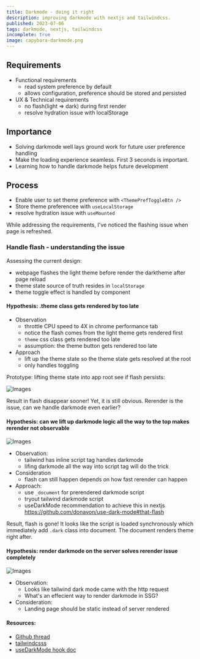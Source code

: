 ```yaml
---
title: Darkmode - doing it right
description: improving darkmode with nextjs and tailwindcss.
published: 2023-07-06
tags: darkmode, nextjs, tailwindcss
incomplete: true
image: capybara-darkmode.png
---
```


## Requirements

- Functional requirements
  - read system preference by default
  - allows configuration, preference should be stored and persisted
- UX & Technical requirements
  - no flash(light => dark) during first render
  - resolve hydration issue with localStorage

## Importance

- Solving darkmode well lays ground work for future user preference handling
- Make the loading experience seamless. First 3 seconds is important.
- Learning how to handle darkmode helps future development

## Process

- Enable user to set theme preference with `<ThemePrefToggleBtn />`
- Store theme preferencee with `useLocalStorage`
- resolve hydration issue with `useMounted`

While addressing the requirements, I've noticed the flashing issue when page is refreshed.

### Handle flash - understanding the issue

Assessing the current design:

- webpage flashes the light theme before render the darktheme after page reload
- theme state source of truth resides in `localStorage`
- theme toggle effect is handled by <ThemePrefToggleBtn /> component

#### Hypothesis: .theme class gets rendered by <ThemePrevToggle /> too late

- Observation
  - throttle CPU speed to 4X in chrome performance tab
  - notice the flash comes from the light theme gets rendered first
  - `theme` css class gets rendered too late
  - assumption: the theme button gets rendered too late
- Approach
  - lift up the theme state so the theme state gets resolved at the root
  - <ThemePrefToggleBtn /> only handles toggling

Prototype: lifting theme state into app root see if flash persists:

![Images](/static/img/posts/lift-theme-effect-up.png)

Result in flash disappear sooner! Yet, it is still obvious. Rerender is the issue, can we handle darkmode even earlier?

#### Hypothesis: can we lift up darkmode logic all the way to the top makes rerender not observable

![Images](/static/img/posts/tailwind-darkmode-logic.png)

- Observation:
  - tailwind has inline script tag handles darkmode
  - lifing darkmode all the way into script tag will do the trick
- Consideration
  - flash can still happen depends on how fast rerender can happen
- Approach:
  - use `_document` for prerendered darkmode script
  - tryout tailwind darkmode script
  - useDarkMode recommendation to achieve this in nextjs https://github.com/donavon/use-dark-mode#that-flash

Result, flash is gone! It looks like the script is loaded synchronously which immediately add `.dark` class into document. The document renders theme right after.

#### Hypothesis: render darkmode on the server solves rerender issue completely

![Images](/static/img/posts/prerenders_dark_mode.png)

- Observation:
  - Looks like tailwind dark mode came with the http request
  - What's an effecient way to render darkmode in SSG?
- Consideration:
  - Landing page should be static instead of server rendered

#### Resources:

- [Github thread](https://github.com/vercel/next.js/discussions/21982)
- [tailwindcsss](https://tailwindcss.com)
- [useDarkMode hook doc](https://github.com/donavon/use-dark-mode#that-flash)
